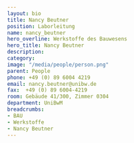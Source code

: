 ```yaml
---
layout: bio
title: Nancy Beutner
position: Laborleitung
name: nancy_beutner
hero_overline: Werkstoffe des Bauwesens
hero_title: Nancy Beutner
description: 
category: 
image: "/media/people/person.png"
parent: People
phone: +49 (0) 89 6004 4219
email: nancy.beutner@unibw.de
fax:  +49 (0) 89 6004-4219
room: Gebäude 41/300, Zimmer 0304
department: UniBwM
breadcrumbs:
- BAU
- Werkstoffe
- Nancy Beutner
---
```



